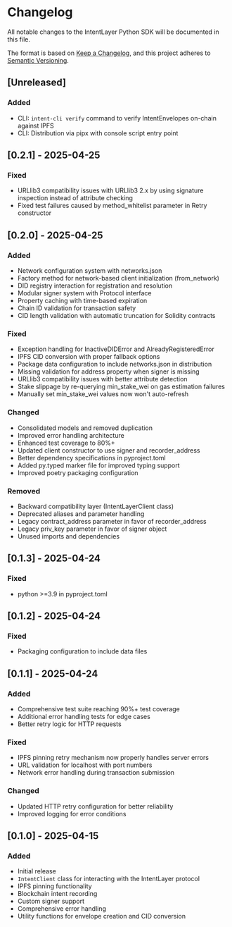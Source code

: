 # Changelog

All notable changes to the IntentLayer Python SDK will be documented in this file.

The format is based on [Keep a Changelog](https://keepachangelog.com/en/1.0.0/),
and this project adheres to [Semantic Versioning](https://semver.org/spec/v2.0.0.html).

## [Unreleased]

### Added
- CLI: `intent-cli verify` command to verify IntentEnvelopes on-chain against IPFS
- CLI: Distribution via pipx with console script entry point

## [0.2.1] - 2025-04-25

### Fixed
- URLlib3 compatibility issues with URLlib3 2.x by using signature inspection instead of attribute checking
- Fixed test failures caused by method_whitelist parameter in Retry constructor

## [0.2.0] - 2025-04-25

### Added
- Network configuration system with networks.json
- Factory method for network-based client initialization (from_network)
- DID registry interaction for registration and resolution
- Modular signer system with Protocol interface
- Property caching with time-based expiration
- Chain ID validation for transaction safety
- CID length validation with automatic truncation for Solidity contracts

### Fixed
- Exception handling for InactiveDIDError and AlreadyRegisteredError
- IPFS CID conversion with proper fallback options
- Package data configuration to include networks.json in distribution
- Missing validation for address property when signer is missing
- URLlib3 compatibility issues with better attribute detection
- Stake slippage by re-querying min_stake_wei on gas estimation failures
- Manually set min_stake_wei values now won't auto-refresh

### Changed
- Consolidated models and removed duplication
- Improved error handling architecture 
- Enhanced test coverage to 80%+
- Updated client constructor to use signer and recorder_address
- Better dependency specifications in pyproject.toml
- Added py.typed marker file for improved typing support
- Improved poetry packaging configuration

### Removed
- Backward compatibility layer (IntentLayerClient class)
- Deprecated aliases and parameter handling
- Legacy contract_address parameter in favor of recorder_address
- Legacy priv_key parameter in favor of signer object
- Unused imports and dependencies

## [0.1.3] - 2025-04-24

### Fixed
- python >=3.9 in pyproject.toml 

## [0.1.2] - 2025-04-24

### Fixed
- Packaging configuration to include data files

## [0.1.1] - 2025-04-24

### Added
- Comprehensive test suite reaching 90%+ test coverage
- Additional error handling tests for edge cases
- Better retry logic for HTTP requests

### Fixed
- IPFS pinning retry mechanism now properly handles server errors
- URL validation for localhost with port numbers
- Network error handling during transaction submission

### Changed
- Updated HTTP retry configuration for better reliability
- Improved logging for error conditions


## [0.1.0] - 2025-04-15

### Added
- Initial release
- `IntentClient` class for interacting with the IntentLayer protocol
- IPFS pinning functionality
- Blockchain intent recording
- Custom signer support
- Comprehensive error handling
- Utility functions for envelope creation and CID conversion